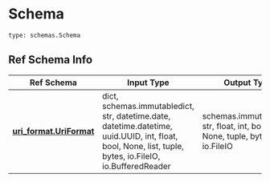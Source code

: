 # Schema
```
type: schemas.Schema
```

## Ref Schema Info
Ref Schema | Input Type | Output Type
---------- | ---------- | -----------
[**uri_format.UriFormat**](../../../../../../../../components/schema/uri_format.md) | dict, schemas.immutabledict, str, datetime.date, datetime.datetime, uuid.UUID, int, float, bool, None, list, tuple, bytes, io.FileIO, io.BufferedReader | schemas.immutabledict, str, float, int, bool, None, tuple, bytes, io.FileIO
